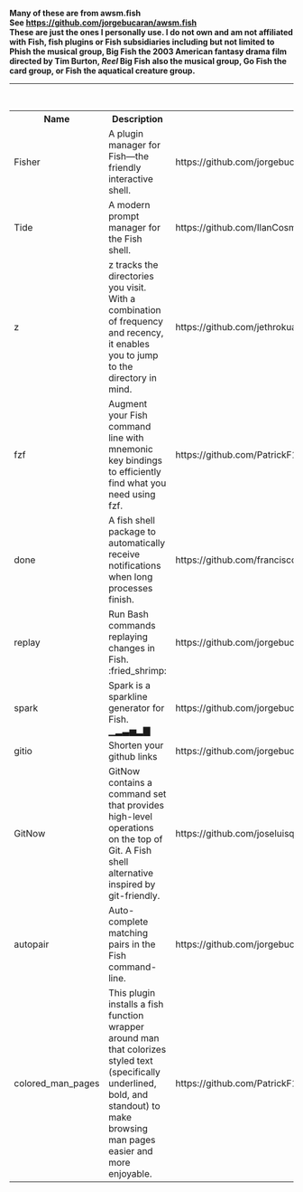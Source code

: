 **Many of these are from awsm.fish<br>
See https://github.com/jorgebucaran/awsm.fish <br> These are just the ones I personally use. I do not own and am not affiliated with Fish, fish plugins or Fish subsidiaries including but not limited to Phish the musical group, Big Fish the 2003 American fantasy drama film directed by Tim Burton, *Reel* Big Fish also the musical group, Go Fish the card group, or Fish the aquatical creature group.**
<hr>
<br>
<table>
  <tr>
    <th>Name</th>
    <th>Description</th>
    <th>Link</th>
    <th>Install</th>
  </tr>
  
  <tr>
    <td>Fisher</td>
    <td>A plugin manager for Fish—the friendly interactive shell.</td>    
    <td>https://github.com/jorgebucaran/fisher</td>
    <td><code>curl -sL https://git.io/fisher | source && fisher install jorgebucaran/fisher</code></td>    
  </tr>
  
  <tr>
    <td>Tide</td>
    <td>A modern prompt manager for the Fish shell.</td>    
    <td>https://github.com/IlanCosman/tide</td>
    <td><code>fisher install IlanCosman/tide</code></td>    
  </tr>
  
  <tr>
    <td>z</td>
    <td>z tracks the directories you visit. With a combination of frequency and recency, it enables you to jump to the directory in mind.</td>    
    <td>https://github.com/jethrokuan/z</td>
    <td><code>fisher install jethrokuan/z</code></td>    
  </tr>
  
  <tr>
    <td>fzf</td>
    <td>Augment your Fish command line with mnemonic key bindings to efficiently find what you need using fzf.</td>
    <td>https://github.com/PatrickF1/fzf.fish</td>
  <td><code>fisher install PatrickF1/fzf.fish</code><br>Install <a href="https://github.com/junegunn/fzf">fzf</a>,<a href="https://github.com/sharkdp/fd">fd</a>, and <a href="https://github.com/sharkdp/bat">bat</a> from your neighborhood package manager.</td>
    
  </tr>
    <tr>
    <td>done</td>
    <td>A fish shell package to automatically receive notifications when long processes finish.</td>
    <td>https://github.com/franciscolourenco/done</td>
    <td><code>fisher install franciscolourenco/done</code></td>
  </tr>
  
  </tr>
    <tr>
    <td>replay</td>
    <td>Run Bash commands replaying changes in Fish. :fried_shrimp:</td>
    <td>https://github.com/jorgebucaran/replay.fish</td>
  <td><code>fisher install jorgebucaran/replay.fish</code></td>
  </tr>
  
  </tr>
    <tr>
    <td>spark</td>
    <td>Spark is a sparkline generator for Fish. ▁▂▃▅▂▇ </td>
    <td>https://github.com/jorgebucaran/spark.fish/blob/main/README.md</td>
    <td><code>fisher install jorgebucaran/spark.fish</code></td>
  </tr>
  
  </tr>
    <tr>
    <td>gitio</td>
    <td>Shorten your github links</td>
    <td>https://github.com/jorgebucaran/gitio.fish</td>
    <td><code>fisher install jorgebucaran/gitio.fish</code></td>
  </tr>
  
  </tr>
    <tr>
    <td>GitNow</td>
    <td>GitNow contains a command set that provides high-level operations on the top of Git. A Fish shell alternative inspired by git-friendly.</td>
    <td>https://github.com/joseluisq/gitnow</td>
    <td><code>fisher install joseluisq/gitnow@2.6.0</code></td>
  </tr>
  
  </tr>
    <tr>
    <td>autopair</td>
    <td>Auto-complete matching pairs in the Fish command-line.</td>
    <td>https://github.com/jorgebucaran/autopair.fish</td>
    <td>fisher install jorgebucaran/autopair.fish</td>
  </tr>
  
  </tr>
    <tr>
    <td>colored_man_pages</td>
    <td>This plugin installs a fish function wrapper around man that colorizes styled text (specifically underlined, bold, and standout) to make browsing man pages easier and more enjoyable.</td>
    <td>https://github.com/PatrickF1/colored_man_pages.fish</td>
  <td><code>fisher install patrickf1/colored_man_pages.fish</code></td>
  </tr>

</table>
